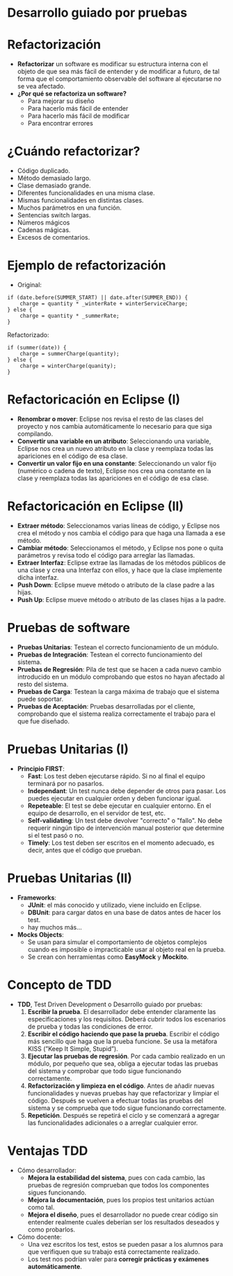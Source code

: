 # Desarrollo guiado por pruebas

# Refactorización

- **Refactorizar** un software es modificar su estructura interna
con el objeto de que sea más fácil de entender y de modificar a futuro,
de tal forma que el comportamiento observable del software al ejecutarse
no se vea afectado.
- **¿Por qué se refactoriza un software?**
    - Para mejorar su diseño
    - Para hacerlo más fácil de entender
    - Para hacerlo más fácil de modificar
    - Para encontrar errores

# ¿Cuándo refactorizar?

- Código duplicado.
- Método demasiado largo.
- Clase demasiado grande.
- Diferentes funcionalidades en una misma clase.
- Mismas funcionalidades en distintas clases.
- Muchos parámetros en una función.
- Sentencias switch largas.
- Números mágicos
- Cadenas mágicas.
- Excesos de comentarios.

# Ejemplo de refactorización

- Original:

~~~~~~~~~~~~~~~~~~~~~~~~~~~~~~~~~~~~~~~~~~~~~~~~~~~~~~~~~~~~~~~~~~~~~~~~~~~~~~~~
if (date.before(SUMMER_START) || date.after(SUMMER_END)) {
    charge = quantity * _winterRate + winterServiceCharge;
} else {
    charge = quantity * _summerRate;
}
~~~~~~~~~~~~~~~~~~~~~~~~~~~~~~~~~~~~~~~~~~~~~~~~~~~~~~~~~~~~~~~~~~~~~~~~~~~~~~~~

Refactorizado:

~~~~~~~~~~~~~~~~~~~~~~~~~~~~~~~~~~~~~~~~~~~~~~~~~~~~~~~~~~~~~~~~~~~~~~~~~~~~~~~~
if (summer(date)) {
    charge = summerCharge(quantity);
} else {
    charge = winterCharge(quanity);
}
~~~~~~~~~~~~~~~~~~~~~~~~~~~~~~~~~~~~~~~~~~~~~~~~~~~~~~~~~~~~~~~~~~~~~~~~~~~~~~~~

# Refactoricación en Eclipse (I)

- **Renombrar o mover**: Eclipse nos revisa el resto de las clases
del proyecto y nos cambia automáticamente lo necesario para que siga compilando.
- **Convertir una variable en un atributo**: Seleccionando
una variable, Eclipse nos crea un nuevo atributo en la clase
y reemplaza todas las apariciones en el código de esa clase.
- **Convertir un valor fijo en una constante**: Seleccionando
un valor fijo (numérico o cadena de texto), Eclipse nos crea una constante en la clase
y reemplaza todas las apariciones en el código de esa clase.

# Refactoricación en Eclipse (II)

- **Extraer método**: Seleccionamos varias líneas de código, y Eclipse nos crea
el método y nos cambia el código para que haga una llamada a ese método.
- **Cambiar método**: Seleccionamos el método, y Eclipse nos pone o quita parámetros
y revisa todo el código para arreglar las llamadas.
- **Extraer Interfaz**: Eclipse extrae las llamadas de los métodos públicos de una clase
y crea una Interfaz con ellos, y hace que la clase implemente dicha interfaz.
- **Push Down**: Eclipse mueve método o atributo de la clase padre a las hijas.
- **Push Up**: Eclipse mueve método o atributo de las clases hijas a la padre.

# Pruebas de software

- **Pruebas Unitarias**: Testean el correcto funcionamiento de un módulo.
- **Pruebas de Integración**: Testean el correcto funcionamiento del sistema.
- **Pruebas de Regresión**: Pila de test que se hacen a cada nuevo cambio introducido
en un módulo comprobando que estos no hayan afectado al resto del sistema.
- **Pruebas de Carga**: Testean la carga máxima de trabajo que el sistema
puede soportar.
- **Pruebas de Aceptación**: Pruebas desarrolladas por el cliente, comprobando
que el sistema realiza correctamente el trabajo para el que fue diseñado.

# Pruebas Unitarias (I)

- **Principio FIRST**:
    - **Fast**: Los test deben ejecutarse rápido.
    Si no al final el equipo terminará por no pasarlos.
    - **Independant**: Un test nunca debe depender de otros para pasar.
    Los puedes ejecutar en cualquier orden y deben funcionar igual.
    - **Repeteable**: El test se debe ejecutar en cualquier entorno.
    En el equipo de desarrollo, en el servidor de test, etc.
    - **Self-validating**: Un test debe devolver "correcto" o "fallo". No debe
    requerir ningún tipo de intervención manual posterior que determine si el test pasó o no.
    - **Timely**: Los test deben ser escritos en el momento adecuado,
    es decir, antes que el código que prueban.

# Pruebas Unitarias (II)

- **Frameworks**:
    - **JUnit**: el más conocido y utilizado, viene incluido en Eclipse.
    - **DBUnit**: para cargar datos en una base de datos antes de hacer los test.
    - hay muchos más...
- **Mocks Objects**:
    - Se usan para simular el comportamiento de objetos complejos
    cuando es imposible o impracticable usar al objeto real en la prueba.
    - Se crean con herramientas como **EasyMock** y **Mockito**.

# Concepto de TDD

- **TDD**, Test Driven Development o Desarrollo guiado por pruebas:
    1. **Escribir la prueba**. El desarrollador debe entender claramente
    las especificaciones y los requisitos. Deberá cubrir
    todos los escenarios de prueba y todas las condiciones de error.
    2. **Escribir el código haciendo que pase la prueba**. Escribir el código
    más sencillo que haga que la prueba funcione.
    Se usa la metáfora KISS (”Keep It Simple, Stupid”).
    3. **Ejecutar las pruebas de regresión**. Por cada cambio realizado en un módulo,
    por pequeño que sea, obliga a ejecutar todas las pruebas del sistema y
    comprobar que todo sigue funcionando correctamente.
    4. **Refactorización y limpieza en el código**. Antes de añadir nuevas
    funcionalidades y nuevas pruebas hay que refactorizar y limpiar el código.
    Después se vuelven a efectuar todas las pruebas del sistema y
    se comprueba que todo sigue funcionando correctamente.
    5. **Repetición**. Después se repetirá el ciclo y se comenzará a agregar
    las funcionalidades adicionales o a arreglar cualquier error.

# Ventajas TDD

- Cómo desarrollador:
    - **Mejora la estabilidad del sistema**, pues con cada cambio,
    las pruebas de regresión comprueban que todos los componentes sigues funcionando.
    - **Mejora la documentación**, pues los propios test unitarios actúan como tal.
    - **Mejora el diseño**, pues el desarrollador no puede crear código sin entender
    realmente cuales deberían ser los resultados deseados y como probarlos.
- Cómo docente:
    - Una vez escritos los test, estos se pueden pasar a los alumnos para que
    verifiquen que su trabajo está correctamente realizado.
    - Los test nos podrían valer para **corregir prácticas y exámenes automáticamente**.

